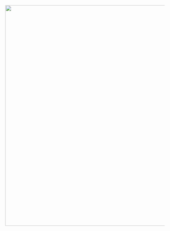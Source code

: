 <img align="left" height="700" width="1144" src="https://media.discordapp.net/attachments/1108011588386045993/1149894649494909078/Captura_de_Tela_2023-09-08_as_23.30.10.png?" />


